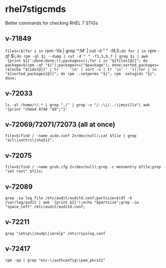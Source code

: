 # rhel7stigcmds
Better commands for checking RHEL 7 STIGs

## v-71849
`files=($(for i in `rpm -Va | grep '^.M' | cut -d " " -f4,5`;do for j in `rpm -qf $i`;do rpm -ql $j --dump | cut -d " " -f1,5,6,7 | grep $i | awk '{print $1}';done;done;));packages=();for i in "${files[@]}"; do package=$(rpm -qf "$i");packages+=("$package"); done;sorted_packages=($(echo "${ids[@]}" | tr ' ' '\n' | sort -u | tr '\n' ' '));for j in "${sorted_packages[@]}"; do rpm --setperms "$j"; rpm -setugids "$j"; done;`


## v-72033
`ls -al /home/*/.* | grep "./" | grep -v "/.:\|/..:\|mozilla"| awk '{print "chmod 0740 "$9";"}'`

## v-72069/72071/72073 (all at once)
`file=$(find / -name aide.conf 2>/dev/null);cat $file | grep "acl\|xattrs\|sha512";`

## v-72075
`file=$(find / -name grub.cfg 2>/dev/null);grep -c menuentry $file;grep "set root" $file;`

## v-72089
`grep -iw log_file /etc/audit/auditd.conf;partsize=$(df -h /var/log/audit | awk '{print $2}');echo "$partsize";grep -iw "space_left" /etc/audit/auditd.conf;`

## v-72211
`grep "imtcp\|imudp\|imrelp" /etc/rsyslog.conf`

## v-72417
`rpm -qa | grep "esc-\|authconfig\|pam_pkcs11"`
